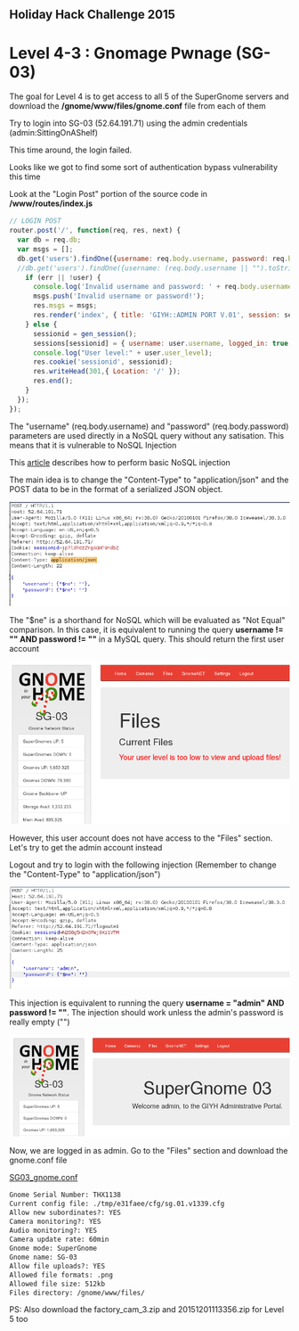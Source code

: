 ## Holiday Hack Challenge 2015
# Level 4-3 : Gnomage Pwnage (SG-03)

The goal for Level 4 is to get access to all 5 of the SuperGnome servers and download the **/gnome/www/files/gnome.conf** file from each of them

Try to login into SG-03 (52.64.191.71) using the admin credentials (admin:SittingOnAShelf)

This time around, the login failed.

Looks like we got to find some sort of authentication bypass vulnerability this time

Look at the "Login Post" portion of the source code in **/www/routes/index.js** 

```js
// LOGIN POST
router.post('/', function(req, res, next) {
  var db = req.db;
  var msgs = [];
  db.get('users').findOne({username: req.body.username, password: req.body.password}, function (err, user) { // STUART: Removed this in favor of below.  Really guys?
  //db.get('users').findOne({username: (req.body.username || "").toString(10), password: (req.body.password || "").toString(10)}, function (err, user) { // LOUISE: allow passwords longer than 10 chars
    if (err || !user) {
      console.log('Invalid username and password: ' + req.body.username + '/' + req.body.password);
      msgs.push('Invalid username or password!');
      res.msgs = msgs;
      res.render('index', { title: 'GIYH::ADMIN PORT V.01', session: sessions[req.cookies.sessionid], res: res });
    } else {
      sessionid = gen_session();
      sessions[sessionid] = { username: user.username, logged_in: true, user_level: user.user_level };
      console.log("User level:" + user.user_level);
      res.cookie('sessionid', sessionid);
      res.writeHead(301,{ Location: '/' });
      res.end();
    }
  });
});
```

The "username" (req.body.username) and "password" (req.body.password) parameters are used directly in a NoSQL query without any satisation. This means that it is vulnerable to NoSQL Injection

This [article](http://blog.websecurify.com/2014/08/hacking-nodejs-and-mongodb.html) describes how to perform basic NoSQL injection

The main idea is to change the "Content-Type" to "application/json" and the POST data to be in the format of a serialized JSON object. 

![01](img/01.png)

The "$ne" is a shorthand for NoSQL which will be evaluated as "Not Equal" comparison. In this case, it is equivalent to running the query **username != "" AND password != ""** in a MySQL query. This should return the first user account

![02](img/02.png)

However, this user account does not have access to the "Files" section. Let's try to get the admin account instead

Logout and try to login with the following injection (Remember to change the "Content-Type" to "application/json")

![03](img/03.png)

This injection is equivalent to running the query **username = "admin" AND password != ""**. The injection should work unless the admin's password is really empty ("")

![04](img/04.png)

Now, we are logged in as admin. Go to the "Files" section and download the gnome.conf file

[SG03_gnome.conf](SG03_gnome.conf)

```
Gnome Serial Number: THX1138
Current config file: ./tmp/e31faee/cfg/sg.01.v1339.cfg
Allow new subordinates?: YES
Camera monitoring?: YES
Audio monitoring?: YES
Camera update rate: 60min
Gnome mode: SuperGnome
Gnome name: SG-03
Allow file uploads?: YES
Allowed file formats: .png
Allowed file size: 512kb
Files directory: /gnome/www/files/
```

PS: Also download the factory_cam_3.zip and 20151201113356.zip for Level 5 too